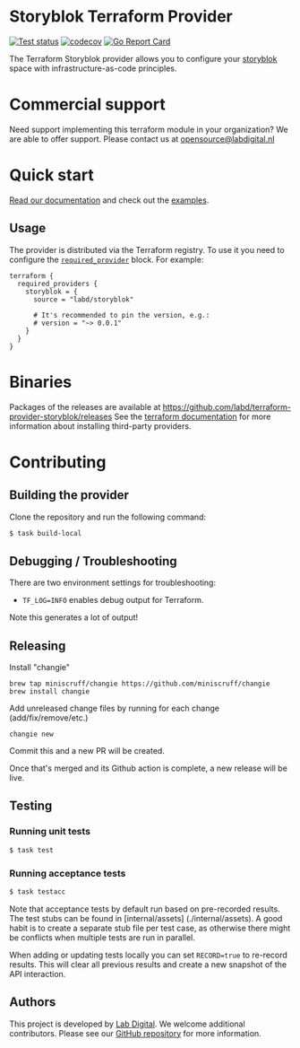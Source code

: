 # Storyblok Terraform Provider

[![Test status](https://github.com/labd/terraform-provider-storyblok/workflows/Run%20Tests/badge.svg)](https://github.com/labd/terraform-provider-storyblok/actions?query=workflow%3A%22Run+Tests%22)
[![codecov](https://codecov.io/gh/LabD/terraform-provider-storyblok/branch/master/graph/badge.svg)](https://codecov.io/gh/LabD/terraform-provider-storyblok)
[![Go Report Card](https://goreportcard.com/badge/github.com/labd/terraform-provider-storyblok)](https://goreportcard.com/report/github.com/labd/terraform-provider-storyblok)

The Terraform Storyblok provider allows you to configure your
[storyblok](https://storyblok.com/) space with infrastructure-as-code
principles.

# Commercial support

Need support implementing this terraform module in your organization? We are
able to offer support. Please contact us at opensource@labdigital.nl

# Quick start

[Read our documentation](https://registry.terraform.io/providers/labd/storyblok/latest/docs)
and check out the [examples](https://registry.terraform.io/providers/labd/storyblok/latest/docs/guides/examples).

## Usage

The provider is distributed via the Terraform registry. To use it you need to configure
the [`required_provider`](https://www.terraform.io/language/providers/requirements#requiring-providers) block. For example:

```hcl
terraform {
  required_providers {
    storyblok = {
      source = "labd/storyblok"

      # It's recommended to pin the version, e.g.:
      # version = "~> 0.0.1"
    }
  }
}
```

# Binaries

Packages of the releases are available at
https://github.com/labd/terraform-provider-storyblok/releases See the
[terraform documentation](https://www.terraform.io/docs/configuration/providers.html#third-party-plugins)
for more information about installing third-party providers.

# Contributing

## Building the provider

Clone the repository and run the following command:

```sh
$ task build-local
```

## Debugging / Troubleshooting

There are two environment settings for troubleshooting:

- `TF_LOG=INFO` enables debug output for Terraform.

Note this generates a lot of output!

## Releasing

Install "changie"

```
brew tap miniscruff/changie https://github.com/miniscruff/changie
brew install changie
```

Add unreleased change files by running for each change (add/fix/remove/etc.)

```
changie new
```

Commit this and a new PR will be created.

Once that's merged and its Github action is complete, a new release will be live.

## Testing

### Running unit tests

```sh
$ task test
```

### Running acceptance tests

```sh
$ task testacc
```

Note that acceptance tests by default run based on pre-recorded results. The test stubs can be found in [internal/assets]
(./internal/assets). A good habit is to create a separate stub file per test case, as otherwise there might be conflicts
when multiple tests are run in parallel.

When adding or updating tests locally you can set `RECORD=true` to re-record results. This will clear all previous results
and create a new snapshot of the API interaction.

## Authors

This project is developed by [Lab Digital](https://www.labdigital.nl). We
welcome additional contributors. Please see our
[GitHub repository](https://github.com/labd/terraform-provider-storyblok)
for more information.
